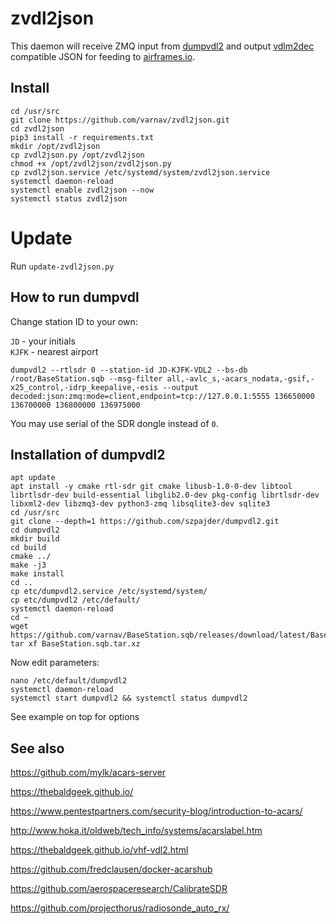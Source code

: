# zvdl2json

This daemon will receive ZMQ input from [dumpvdl2](https://github.com/szpajder/dumpvdl2/) and output [vdlm2dec](https://github.com/TLeconte/vdlm2dec) compatible JSON for feeding to [airframes.io](https://airframes.io).

## Install

```shell
cd /usr/src
git clone https://github.com/varnav/zvdl2json.git
cd zvdl2json
pip3 install -r requirements.txt
mkdir /opt/zvdl2json
cp zvdl2json.py /opt/zvdl2json
chmod +x /opt/zvdl2json/zvdl2json.py
cp zvdl2json.service /etc/systemd/system/zvdl2json.service
systemctl daemon-reload
systemctl enable zvdl2json --now
systemctl status zvdl2json
```

# Update

Run `update-zvdl2json.py`

## How to run dumpvdl

Change station ID to your own:

`JD` - your initials  
`KJFK` - nearest airport

```shell
dumpvdl2 --rtlsdr 0 --station-id JD-KJFK-VDL2 --bs-db /root/BaseStation.sqb --msg-filter all,-avlc_s,-acars_nodata,-gsif,-x25_control,-idrp_keepalive,-esis --output decoded:json:zmq:mode=client,endpoint=tcp://127.0.0.1:5555 136650000 136700000 136800000 136975000
```

You may use serial of the SDR dongle instead of `0`.

## Installation of dumpvdl2

```shell
apt update
apt install -y cmake rtl-sdr git cmake libusb-1.0-0-dev libtool librtlsdr-dev build-essential libglib2.0-dev pkg-config librtlsdr-dev libxml2-dev libzmq3-dev python3-zmq libsqlite3-dev sqlite3 
cd /usr/src
git clone --depth=1 https://github.com/szpajder/dumpvdl2.git
cd dumpvdl2
mkdir build
cd build
cmake ../
make -j3
make install
cd ..
cp etc/dumpvdl2.service /etc/systemd/system/
cp etc/dumpvdl2 /etc/default/
systemctl daemon-reload
cd ~
wget https://github.com/varnav/BaseStation.sqb/releases/download/latest/BaseStation.sqb.tar.xz
tar xf BaseStation.sqb.tar.xz
```

Now edit parameters:

```shell
nano /etc/default/dumpvdl2
systemctl daemon-reload
systemctl start dumpvdl2 && systemctl status dumpvdl2
```

See example on top for options

## See also

https://github.com/mylk/acars-server

https://thebaldgeek.github.io/

https://www.pentestpartners.com/security-blog/introduction-to-acars/

http://www.hoka.it/oldweb/tech_info/systems/acarslabel.htm

https://thebaldgeek.github.io/vhf-vdl2.html

https://github.com/fredclausen/docker-acarshub

https://github.com/aerospaceresearch/CalibrateSDR

https://github.com/projecthorus/radiosonde_auto_rx/